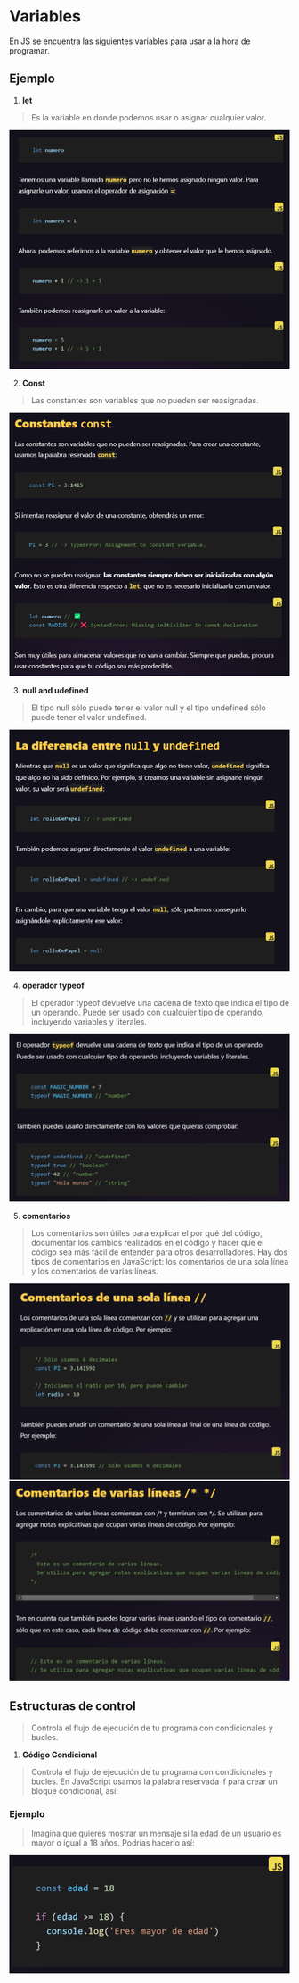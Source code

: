 # Variables 
En JS se encuentra las siguientes variables para usar a la hora de programar.

## Ejemplo
1. **let**
> Es la variable en donde podemos usar o asignar cualquier valor.


![alt text](let.png)

2. **Const**
> Las constantes son variables que no pueden ser reasignadas.

![alt text](Const.png)

3. **null and udefined**
> El tipo null sólo puede tener el valor null y el tipo undefined sólo puede tener el valor undefined.

![alt text](nullundefined.png)

4. **operador typeof**
> El operador typeof devuelve una cadena de texto que indica el tipo de un operando. Puede ser usado con cualquier tipo de operando, incluyendo variables y literales.

![alt text](typeof.png)


5. **comentarios**
> Los comentarios son útiles para explicar el por qué del código, documentar los cambios realizados en el código y hacer que el código sea más fácil de entender para otros desarrolladores. Hay dos tipos de comentarios en JavaScript: los comentarios de una sola línea y los comentarios de varias líneas.

![alt text](Comentariosolalinea.png)
![alt text](Comentariovariaslineas.png)


## Estructuras de control

> Controla el flujo de ejecución de tu programa con condicionales y bucles.

1. **Código Condicional**

> Controla el flujo de ejecución de tu programa con condicionales y bucles.
> En JavaScript usamos la palabra reservada if para crear un bloque condicional, así:

### Ejemplo

> Imagina que quieres mostrar un mensaje si la edad de un usuario es mayor o igual a 18 años. Podrías hacerlo así:

![alt text](Condicional_if.png)

